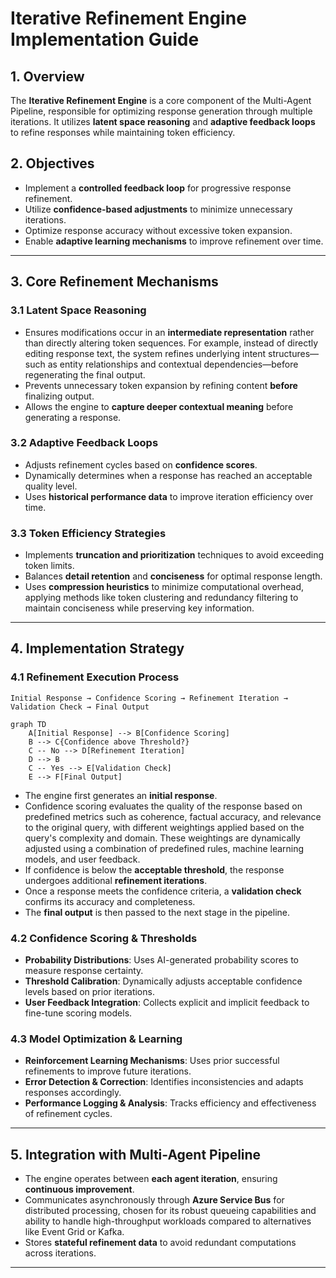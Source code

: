 # Iterative Refinement Engine Implementation Guide

## **1. Overview**
The **Iterative Refinement Engine** is a core component of the Multi-Agent Pipeline, responsible for optimizing response generation through multiple iterations. It utilizes **latent space reasoning** and **adaptive feedback loops** to refine responses while maintaining token efficiency.

## **2. Objectives**
- Implement a **controlled feedback loop** for progressive response refinement.
- Utilize **confidence-based adjustments** to minimize unnecessary iterations.
- Optimize response accuracy without excessive token expansion.
- Enable **adaptive learning mechanisms** to improve refinement over time.

---

## **3. Core Refinement Mechanisms**

### **3.1 Latent Space Reasoning**
- Ensures modifications occur in an **intermediate representation** rather than directly altering token sequences. For example, instead of directly editing response text, the system refines underlying intent structures—such as entity relationships and contextual dependencies—before regenerating the final output.
- Prevents unnecessary token expansion by refining content **before** finalizing output.
- Allows the engine to **capture deeper contextual meaning** before generating a response.

### **3.2 Adaptive Feedback Loops**
- Adjusts refinement cycles based on **confidence scores**.
- Dynamically determines when a response has reached an acceptable quality level.
- Uses **historical performance data** to improve iteration efficiency over time.

### **3.3 Token Efficiency Strategies**
- Implements **truncation and prioritization** techniques to avoid exceeding token limits.
- Balances **detail retention** and **conciseness** for optimal response length.
- Uses **compression heuristics** to minimize computational overhead, applying methods like token clustering and redundancy filtering to maintain conciseness while preserving key information.

---

## **4. Implementation Strategy**

### **4.1 Refinement Execution Process**
```plaintext
Initial Response → Confidence Scoring → Refinement Iteration → Validation Check → Final Output
```
```mermaid
graph TD
    A[Initial Response] --> B[Confidence Scoring]
    B --> C{Confidence above Threshold?}
    C -- No --> D[Refinement Iteration]
    D --> B
    C -- Yes --> E[Validation Check]
    E --> F[Final Output]
```

- The engine first generates an **initial response**.
- Confidence scoring evaluates the quality of the response based on predefined metrics such as coherence, factual accuracy, and relevance to the original query, with different weightings applied based on the query's complexity and domain. These weightings are dynamically adjusted using a combination of predefined rules, machine learning models, and user feedback.
- If confidence is below the **acceptable threshold**, the response undergoes additional **refinement iterations**.
- Once a response meets the confidence criteria, a **validation check** confirms its accuracy and completeness.
- The **final output** is then passed to the next stage in the pipeline.

### **4.2 Confidence Scoring & Thresholds**
- **Probability Distributions**: Uses AI-generated probability scores to measure response certainty.
- **Threshold Calibration**: Dynamically adjusts acceptable confidence levels based on prior iterations.
- **User Feedback Integration**: Collects explicit and implicit feedback to fine-tune scoring models.

### **4.3 Model Optimization & Learning**
- **Reinforcement Learning Mechanisms**: Uses prior successful refinements to improve future iterations.
- **Error Detection & Correction**: Identifies inconsistencies and adapts responses accordingly.
- **Performance Logging & Analysis**: Tracks efficiency and effectiveness of refinement cycles.

---

## **5. Integration with Multi-Agent Pipeline**
- The engine operates between **each agent iteration**, ensuring **continuous improvement**.
- Communicates asynchronously through **Azure Service Bus** for distributed processing, chosen for its robust queueing capabilities and ability to handle high-throughput workloads compared to alternatives like Event Grid or Kafka.
- Stores **stateful refinement data** to avoid redundant computations across iterations.

---
